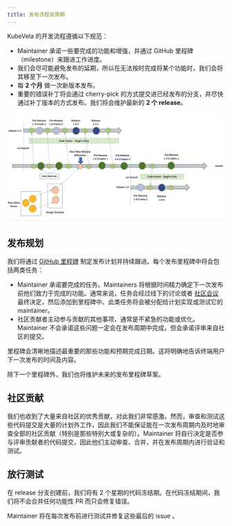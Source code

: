 ```yaml
---
title: 发布流程及周期
---
```


KubeVela 的开发流程遵循以下规范：

* Maintainer 承诺一些要完成的功能和增强，并通过 GitHub 里程碑（milestone）来跟进工作进度。
* 我们会尽可能避免发布的延期，所以在无法按时完成将某个功能时，我们会将其移至下一次发布。
* 每 **2 个月** 做一次新版本发布。
* 重要的错误补丁将会通过 cherry-pick 的方式提交进已经发布的分支，并尽快通过补丁版本的方式发布。我们将会维护最新的 **2 个 release**。

![develop-flow](../resources/develop-code-flow.jpg)

## 发布规划

我们将通过 [GitHub 里程碑](https://github.com/kubevela/kubevela/milestones) 制定发布计划并持续跟进。每个发布里程碑中将会包括两类任务：

* Maintainer 承诺要完成的任务。Maintainers 将根据时间精力确定下一次发布前他们致力于完成的功能。通常来说，任务会经过线下的讨论或者 [社区会议](https://github.com/kubevela/community#community-meetings) 最终决定，然后添加到里程碑中。此类任务将会被分配给计划实现或测试它的 maintainer。
* 社区贡献者主动参与贡献的其他事项，通常是不紧急的功能或优化。Maintainer 不会承诺这些问题一定会在发布周期中完成，但会承诺评审来自社区的提交。

里程碑会清晰地描述最重要的那些功能和预期完成日期。这将明确地告诉终端用户下一次发布的时间及内容。

除下一个里程碑外，我们也将维护未来的发布里程碑草案。

## 社区贡献

我们也收到了大量来自社区的优秀贡献，对此我们非常感激。然而，审查和测试这些代码提交是大量的计划外工作，因此我们不能保证能在一次发布周期内及时地审查全部的社区贡献（特别是那些特别大或复杂的）。Maintainer 将自行决定是否参与评审贡献者的代码提交，因此他们主动审查、合并，并在发布周期内进行验证和测试。

## 放行测试

在 release 分支创建前，我们将有 2 个星期的代码冻结期。在代码冻结期间，我们将不会合并任何功能性 PR 而只会修复错误。

Maintainer 将在每次发布前进行测试并修复这些最后的 issue 。